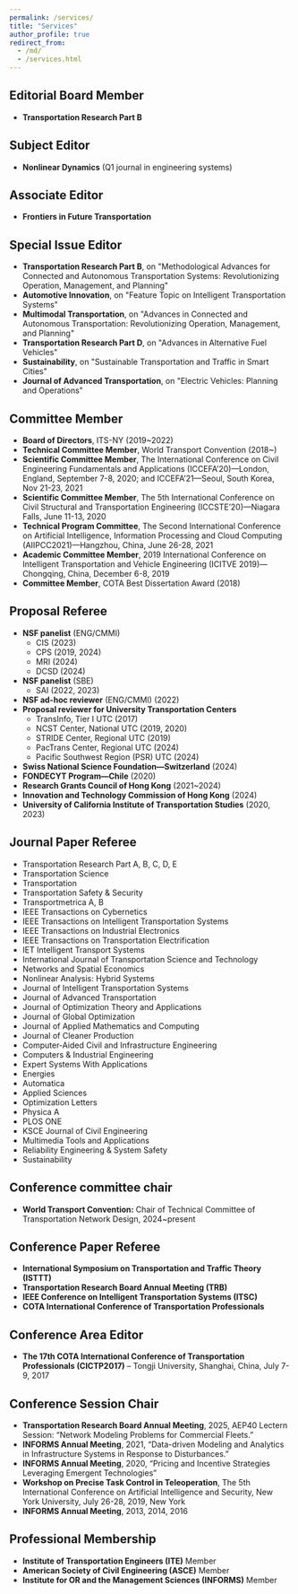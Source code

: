```yaml
---
permalink: /services/
title: "Services"
author_profile: true
redirect_from: 
  - /md/
  - /services.html
---
```



## Editorial Board Member
- **Transportation Research Part B**

## Subject Editor
- **Nonlinear Dynamics** (Q1 journal in engineering systems)

## Associate Editor
- **Frontiers in Future Transportation**

## Special Issue Editor
- **Transportation Research Part B**, on "Methodological Advances for Connected and Autonomous Transportation
Systems: Revolutionizing Operation, Management, and Planning"
- **Automotive Innovation**, on "Feature Topic on Intelligent Transportation Systems"
- **Multimodal Transportation**, on "Advances in Connected and Autonomous Transportation: Revolutionizing Operation, Management, and Planning"
- **Transportation Research Part D**, on "Advances in Alternative Fuel Vehicles"
- **Sustainability**, on "Sustainable Transportation and Traffic in Smart Cities"
- **Journal of Advanced Transportation**, on "Electric Vehicles: Planning and Operations"

## Committee Member
- **Board of Directors**, ITS-NY (2019~2022)
- **Technical Committee Member**, World Transport Convention (2018~)
- **Scientific Committee Member**, The International Conference on Civil Engineering Fundamentals and Applications (ICCEFA’20)—London, England, September 7-8, 2020; and ICCEFA’21—Seoul, South Korea, Nov 21-23, 2021
- **Scientific Committee Member**, The 5th International Conference on Civil Structural and Transportation Engineering (ICCSTE’20)—Niagara Falls, June 11-13, 2020
- **Technical Program Committee**, The Second International Conference on Artificial Intelligence, Information Processing and Cloud Computing (AIIPCC2021)—Hangzhou, China, June 26-28, 2021
- **Academic Committee Member**, 2019 International Conference on Intelligent Transportation and Vehicle Engineering (ICITVE 2019)—Chongqing, China, December 6-8, 2019
- **Committee Member**, COTA Best Dissertation Award (2018)

## Proposal Referee
- **NSF panelist** (ENG/CMMI)
  * CIS (2023) 
  * CPS (2019, 2024)
  * MRI (2024)
  * DCSD (2024)
- **NSF panelist** (SBE) 
  * SAI (2022, 2023)
- **NSF ad-hoc reviewer** (ENG/CMMI) (2022)
- **Proposal reviewer for University Transportation Centers** 
  * TransInfo, Tier I UTC (2017) 
  * NCST Center, National UTC (2019, 2020) 
  * STRIDE Center, Regional UTC (2019) 
  * PacTrans Center, Regional UTC (2024)
  * Pacific Southwest Region (PSR) UTC (2024)  
- **Swiss National Science Foundation—Switzerland** (2024)
- **FONDECYT Program—Chile** (2020)
- **Research Grants Council of Hong Kong** (2021~2024)
- **Innovation and Technology Commission of Hong Kong** (2024)
- **University of California Institute of Transportation Studies** (2020, 2023)

## Journal Paper Referee
- Transportation Research Part A, B, C, D, E
- Transportation Science
- Transportation
- Transportation Safety & Security
- Transportmetrica A, B
- IEEE Transactions on Cybernetics
- IEEE Transactions on Intelligent Transportation Systems
- IEEE Transactions on Industrial Electronics
- IEEE Transactions on Transportation Electrification
- IET Intelligent Transport Systems
- International Journal of Transportation Science and Technology
- Networks and Spatial Economics
- Nonlinear Analysis: Hybrid Systems
- Journal of Intelligent Transportation Systems
- Journal of Advanced Transportation
- Journal of Optimization Theory and Applications
- Journal of Global Optimization
- Journal of Applied Mathematics and Computing
- Journal of Cleaner Production
- Computer-Aided Civil and Infrastructure Engineering
- Computers & Industrial Engineering
- Expert Systems With Applications
- Energies
- Automatica
- Applied Sciences
- Optimization Letters
- Physica A
- PLOS ONE
- KSCE Journal of Civil Engineering
- Multimedia Tools and Applications
- Reliability Engineering & System Safety
- Sustainability


## Conference committee chair
 - **World Transport Convention:** Chair of Technical Committee of Transportation Network Design, 2024~present


## Conference Paper Referee
- **International Symposium on Transportation and Traffic Theory (ISTTT)**
- **Transportation Research Board Annual Meeting (TRB)**
- **IEEE Conference on Intelligent Transportation Systems (ITSC)**
- **COTA International Conference of Transportation Professionals**

## Conference Area Editor
- **The 17th COTA International Conference of Transportation Professionals (CICTP2017)** – Tongji University, Shanghai, China, July 7-9, 2017

## Conference Session Chair
- **Transportation Research Board Annual Meeting**, 2025, AEP40 Lectern Session: “Network Modeling Problems for Commercial Fleets.”
- **INFORMS Annual Meeting**, 2021, “Data-driven Modeling and Analytics in Infrastructure Systems in Response to Disturbances.”
- **INFORMS Annual Meeting**, 2020, “Pricing and Incentive Strategies Leveraging Emergent Technologies”
- **Workshop on Precise Task Control in Teleoperation**, The 5th International Conference on Artificial Intelligence and Security, New York University, July 26-28, 2019, New York
- **INFORMS Annual Meeting**, 2013, 2014, 2016

## Professional Membership
- **Institute of Transportation Engineers (ITE)** Member
- **American Society of Civil Engineering (ASCE)** Member
- **Institute for OR and the Management Sciences (INFORMS)** Member
